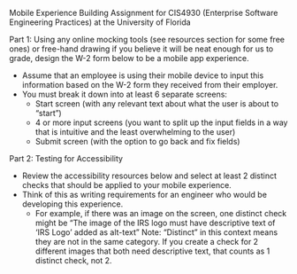 Mobile Experience Building Assignment for CIS4930 (Enterprise Software Engineering Practices) at the University of Florida

Part 1: Using any online mocking tools (see resources section for some free ones) or free-hand drawing if you believe it will be neat enough for us to grade, design the W-2 form below to be a mobile app experience.
- Assume that an employee is using their mobile device to input this information based on the W-2 form they received from their employer.
- You must break it down into at least 6 separate screens:
  - Start screen (with any relevant text about what the user is about to “start”)
  - 4 or more input screens (you want to split up the input fields in a way that is intuitive and the least overwhelming to the user)
  - Submit screen (with the option to go back and fix fields)

Part 2: Testing for Accessibility
- Review the accessibility resources below and select at least 2 distinct checks that should be applied to your mobile experience.
- Think of this as writing requirements for an engineer who would be developing this experience.
  - For example, if there was an image on the screen, one distinct check might be “The image of the IRS logo must have descriptive text of ‘IRS Logo’ added as alt-text”
Note: “Distinct” in this context means they are not in the same category. If you create a check for 2 different images that both need descriptive text, that counts as 1 distinct check, not 2.
